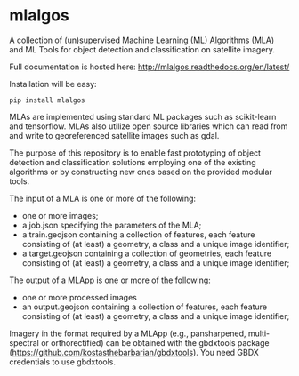 # mlalgos

A collection of (un)supervised Machine Learning (ML) Algorithms (MLA) and ML Tools for object detection and classification on satellite imagery.

Full documentation is hosted here: http://mlalgos.readthedocs.org/en/latest/

Installation will be easy:

~~~
pip install mlalgos
~~~

MLAs are implemented using standard ML packages such as scikit-learn and tensorflow. 
MLAs also utilize open source libraries which can read from and write to georeferenced satellite images such as gdal.

The purpose of this repository is to enable fast prototyping of object detection and classification solutions employing
one of the existing algorithms or by constructing new ones based on the provided modular tools.

The input of a MLA is one or more of the following:

+ one or more images;
+ a job.json specifying the parameters of the MLA;
+ a train.geojson containing a collection of features, each feature consisting of (at least) a geometry, a class and a unique image identifier;
+ a target.geojson containing a collection of geometries, each feature consisting of (at least) a geometry, a class and a unique image identifier;

The output of a MLApp is one or more of the following:

+ one or more processed images
+ an output.geojson containing a collection of features, each feature consisting of (at least) a geometry, a class and a unique image identifier;

Imagery in the format required by a MLApp (e.g., pansharpened, multi-spectral or orthorectified) can be obtained with the gbdxtools package (https://github.com/kostasthebarbarian/gbdxtools). You need GBDX credentials to use gbdxtools.